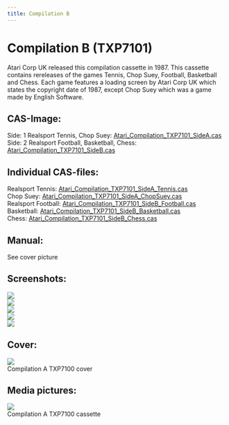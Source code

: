 ```yaml
---
title: Compilation B
---
```

# Compilation B (TXP7101)  
Atari Corp UK released this compilation cassette in 1987. This cassette contains rereleases of the games Tennis, Chop Suey, Football, Basketball and Chess. Each game features a loading screen by Atari Corp UK which states the copyright date of 1987, except Chop Suey which was a game made by English Software.  
  
## CAS-Image:  
Side: 1 Realsport Tennis, Chop Suey: [Atari_Compilation_TXP7101_SideA.cas](attachments/Atari_Compilation_TXP7101_SideA.cas)  
Side: 2 Realsport Football, Basketball, Chess: [Atari_Compilation_TXP7101_SideB.cas](attachments/Atari_Compilation_TXP7101_SideB.cas)  
  
## Individual CAS-files:  
Realsport Tennis: [Atari_Compilation_TXP7101_SideA_Tennis.cas](attachments/Atari_Compilation_TXP7101_SideA_Tennis.cas)  
Chop Suey: [Atari_Compilation_TXP7101_SideA_ChopSuey.cas](attachments/Atari_Compilation_TXP7101_SideA_ChopSuey.cas)  
Realsport Football: [Atari_Compilation_TXP7101_SideB_Football.cas](attachments/Atari_Compilation_TXP7101_SideB_Football.cas)  
Basketball: [Atari_Compilation_TXP7101_SideB_Basketball.cas](attachments/Atari_Compilation_TXP7101_SideB_Basketball.cas)  
Chess: [Atari_Compilation_TXP7101_SideB_Chess.cas](attachments/Atari_Compilation_TXP7101_SideB_Chess.cas)  
  
## Manual:  
See cover picture  
  
## Screenshots:  
![](attachments/Atari_Compilation_TXP7101_Screenshot1.jpg)  
![](attachments/Atari_Compilation_TXP7101_Screenshot2.jpg)  
![](attachments/Atari_Compilation_TXP7101_Screenshot3.jpg)  
![](attachments/Atari_Compilation_TXP7101_Screenshot4.jpg)  
![](attachments/Atari_Compilation_TXP7101_Screenshot5.jpg)  
  
## Cover:  
![](attachments/Atari_Compilation_TXP7101_cover.jpg)  
Compilation A TXP7100 cover  
  
## Media pictures:  
![](attachments/Atari_Compilation_TXP7101_Cass.jpg)  
Compilation A TXP7100 cassette  
